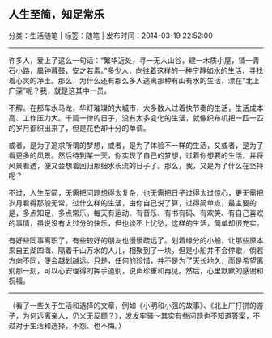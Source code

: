 ## 人生至简，知足常乐

分类：生活随笔 | 标签：随笔 | 发布时间：2014-03-19 22:52:00

___

许多人，爱上了这么一句话：“繁华近处，寻一无人山谷，建一木质小屋，铺一青石小路，晨钟暮鼓，安之若素。”多少人，向往着这样的一种宁静如水的生活，寻找着心灵的净土。那么，为什么还有那么多人逃离那种有山有水的生活，漂在“北上广深”呢？我，就是这其中一员。

不解。在那车水马龙，华灯璀璨的大城市，大多数人过着快节奏的生活，生活成本高、工作压力大。千篇一律的日子，没有太多变化的生活，就像织布机把一匹一匹的岁月都织出来了，但是花色却十分的单调。

或者，是为了追求所谓的梦想，或者，是为了体验不一样的生活，又或者，是为了看更多的风景。然后待到某一天，你实现了自己的梦想，过着你想要的生活，并将风景看透，便又会想着回归那细水长流的日子了。那么，我，又是为了什么在坚持呢？

不过，人生至简，无需把问题想得太复杂，也无需把日子过得太过惊心，更无需把岁月看得那般无常。过什么样的生活，由你自己说了算，过得简单点，最主要的是，多点知足，多点常乐。每天有运动、有音乐、有书有码、有欢笑、有自己喜欢的事情，虽说没有太过分的快乐，但也谈不上忧愁，这样的生活，简单却很充实。

有好些同事离职了，有些较好的朋友也慢慢疏远了。划着缘分的小船，让那些原本来自五湖四海、隔着千山万水的人儿，相聚到了一块。但是小船并不会停歇，倘若方向不同，便会越划越远。只是，任何的珍惜，并不是为了天长地久，而是希望离别那一刻，可以心安理得的挥手道别，说声珍重和再见。然后，心里默默的感谢和祝福。

---

（看了一些关于生活和选择的文章，例如《小明和小强的故事》、《北上广打拼的游子，为何远离亲人，仍义无反顾？》，发发牢骚～其实有些问题也不知道答案，不过对于生活和选择，不怨、也不悔。） 
